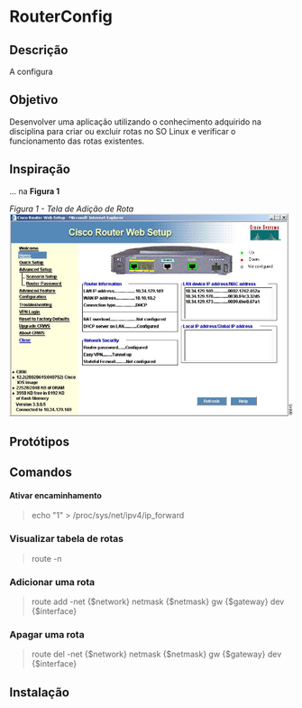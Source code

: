 # RouterConfig

## Descrição

A configura

## Objetivo

Desenvolver uma aplicação utilizando o conhecimento adquirido na disciplina para criar ou excluir rotas no SO Linux e verificar o funcionamento das rotas existentes.

## Inspiração

... na **Figura 1**

*Figura 1 - Tela de Adição de Rota*
![Tela de Adição de Rota](doc/img/paginaAdicaoRota.jpg "Tela de Adição de Rota")

## Protótipos

## Comandos

#### Ativar encaminhamento
>  echo "1" > /proc/sys/net/ipv4/ip_forward

### Visualizar tabela de rotas
> route -n

### Adicionar uma rota
> route add -net {$network} netmask {$netmask} gw {$gateway} dev {$interface}

### Apagar uma rota
> route del -net {$network} netmask {$netmask} gw {$gateway} dev {$interface}

## Instalação
